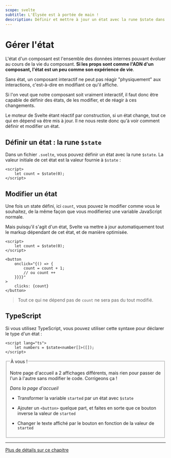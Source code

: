 ```yaml
---
scope: svelte
subtitle: L'Élysée est à portée de main !
description: Définir et mettre à jour un état avec la rune $state dans un composant Svelte 5
---
```


# Gérer l'état

L'état d'un composant est l'ensemble des données internes pouvant évoluer au cours de la vie du
composant. **Si les props sont comme l'ADN d'un composant, l'état est un peu comme son expérience de
vie**.

Sans état, un composant interactif ne peut pas réagir "physiquement" aux interactions, c'est-à-dire
en modifiant ce qu'il affiche.

Si l'on veut que notre composant soit vraiment interactif, il faut donc être capable de définir des
états, de les modifier, et de réagir à ces changements.

Le moteur de Svelte étant réactif par construction, si un état change, tout ce qui en dépend va être
mis à jour. Il ne nous reste donc qu'à voir comment définir et modifier un état.

## Définir un état : la rune `$state`

Dans un fichier `.svelte`, vous pouvez définir un état avec la rune `$state`. La valeur initiale de
cet état est la valeur fournie à `$state` :

```svelte
<script>
	let count = $state(0);
</script>
```

## Modifier un état

Une fois un state défini, ici `count`, vous pouvez le modifier comme vous le souhaitez, de la même
façon que vous modifieriez une variable JavaScript normale.

Mais puisqu'il s'agit d'un état, Svelte va mettre à jour automatiquement tout le markup dépendant de
cet état, et de manière optimisée.

```svelte
<script>
	let count = $state(0);
</script>

<button
	onclick="{() => {
		count = count + 1;
		// ou count ++
	}}}}"
>
	clicks: {count}
</button>
```

> Tout ce qui ne dépend pas de `count` ne sera pas du tout modifié.

## TypeScript

Si vous utilisez TypeScript, vous pouvez utiliser cette syntaxe pour déclarer le type d'un état :

```svelte
<script lang="ts">
	let numbers = $state<number[]>([]);
</script>
```

<fieldset class='task'>
<legend>À vous !</legend>

Notre page d'accueil a 2 affichages différents, mais rien pour passer de l'un à l'autre sans
modifier le code. Corrigeons ça !

_Dans la page d'accueil_

- Transformer la variable `started` par un état avec `$state`

- Ajouter un `<button>` quelque part, et faites en sorte que ce bouton inverse la valeur de
  `started`

- Changer le texte affiché par le bouton en fonction de la valeur de `started`

</fieldset>

---

[Plus de détails sur ce chapitre](https://svelte-5-preview.vercel.app/docs/runes#$state)
